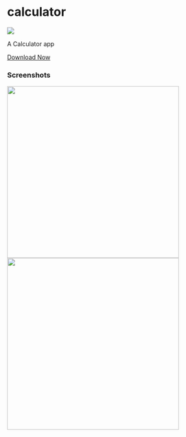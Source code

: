 # calculator
![](https://img.shields.io/static/v1?style=for-the-badge&label=POWERED%20BY&message=FLUTTER&color=02569B&logo=FLUTTER)

A Calculator app<br>


[Download Now](https://github.com/tanaysarkar0408/calculator/releases)

### Screenshots
<img src="https://imgur.com/uqycBy0.png" width="400"> <img src="https://imgur.com/GXlIQcE.png" width="400">
